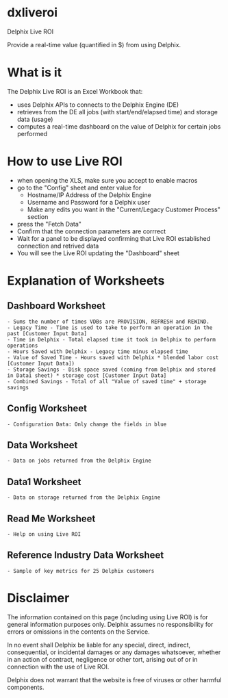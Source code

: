 # dxliveroi

Delphix Live ROI

Provide a real-time value (quantified in $) from using Delphix.

# What is it

The Delphix Live ROI is an Excel Workbook that:
  - uses Delphix APIs to connects to the Delphix Engine (DE)
  - retrieves from the DE all jobs (with start/end/elapsed time) and storage data (usage)
  - computes a real-time dashboard on the value of Delphix for certain jobs performed
  
# How to use Live ROI

  - when opening the XLS, make sure you accept to enable macros
  - go to the "Config" sheet and enter value for
    - Hostname/IP Address of the Delphix Engine
    - Username and Password for a Delphix user
    - Make any edits you want in the "Current/Legacy Customer Process" section
  - press the "Fetch Data"
  - Confirm that the connection parameters are corrrect
  - Wait for a panel to be displayed confirming that Live ROI established connection and retrived data
  - You will see the Live ROI updating the "Dashboard" sheet
  
# Explanation of Worksheets

## Dashboard Worksheet 
	- Sums the number of times VDBs are PROVISION, REFRESH and REWIND.	
	- Legacy Time - Time is used to take to perform an operation in the past [Customer Input Data]	
	- Time in Delphix - Total elapsed time it took in Delphix to perform operations	
	- Hours Saved with Delphix - Legacy time minus elapsed time	
	- Value of Saved Time - Hours saved with Delphix * blended labor cost [Customer Input Data])
 	- Storage Savings - Disk space saved (coming from Delphix and stored in Data1 sheet) * storage cost [Customer Input Data]
	- Combined Savings - Total of all "Value of saved time" + storage savings
		
## Config Worksheet
	- Configuration Data: Only change the fields in blue	
		
## Data Worksheet
	- Data on jobs returned from the Delphix Engine
  
## Data1 Worksheet
	- Data on storage returned from the Delphix Engine
  	
## Read Me Worksheet
	- Help on using Live ROI
  
## Reference Industry Data Worksheet
	- Sample of key metrics for 25 Delphix customers
	
# Disclaimer
The information contained on this page (including using Live ROI) is for general information purposes only. Delphix assumes no responsibility for errors or omissions in the contents on the Service.

In no event shall Delphix be liable for any special, direct, indirect, consequential, or incidental damages or any damages whatsoever, whether in an action of contract, negligence or other tort, arising out of or in connection with the use of Live ROI.

Delphix does not warrant that the website is free of viruses or other harmful components.

